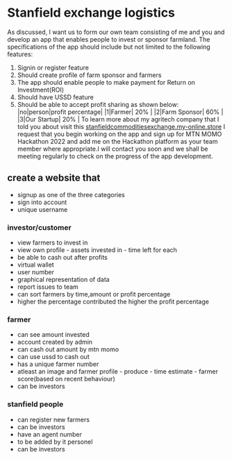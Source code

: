 # Stanfield exchange logistics

As discussed, I want us to form our own team consisting of me and you and develop an app that enables people to invest or sponsor farmland.
The specifications of the app should include but not limited to the following features:

1. Signin or register feature
1. Should create profile of  farm sponsor and farmers
1. The app should enable people to make payment for Return on Investment(ROI)
1. Should have USSD feature
1. Should be able to accept profit sharing as shown below:
        |no|person|profit percentage|
        |1|Farmer| 20% |
        |2|Farm Sponsor| 60% |
        |3|Our Startup| 20% |
To learn more about my agritech company that I told you about visit this [stanfieldcommoditiesexchange.my-online.store](https://lnkd.in/dr9KVrin)
I request that you begin working on the app and sign up for MTN MOMO Hackathon 2022 and add me on the Hackathon platform as your team member where appropriate.I will contact you soon and we shall be meeting regularly to check on the progress of the app development.

## create a website that

- signup as one of the three categories
- sign into account
- unique username

### investor/customer

- view farmers to invest in
- view own profile
        - assets invested in
        - time left for each
- be able to cash out after profits
- virtual wallet
- user number
- graphical representation of data
- report issues to team
- can sort farmers by time,amount or profit percentage
- higher the percentage contributed the higher the profit percentage

### farmer

- can see amount invested
- account created by admin
- can cash out amount by mtn momo
- can use ussd to cash out
- has a unique farmer number
- atleast an image and farmer profile
        - produce
        - time estimate
        - farmer score(based on recent behaviour)
- can be investors

### stanfield people

- can register new farmers
- can be investors
- have an agent number
- to be added by it personel
- can be investors
